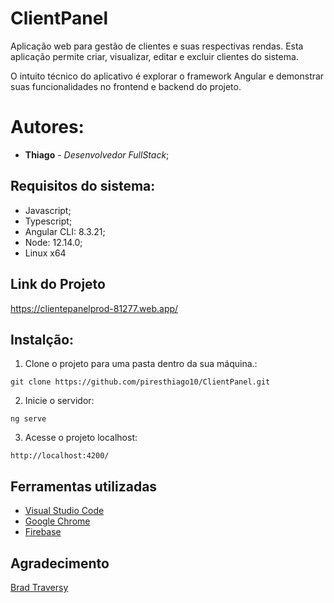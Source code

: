 # ClientPanel

Aplicação web para gestão de clientes e suas respectivas rendas. Esta aplicação permite criar, visualizar, editar e excluir clientes do sistema.

O intuito técnico do aplicativo é explorar o framework Angular e demonstrar suas funcionalidades no frontend e backend do projeto.

# Autores:

* **Thiago** - *Desenvolvedor FullStack*;

## Requisitos do sistema:

* Javascript;
* Typescript;
* Angular CLI: 8.3.21;
* Node: 12.14.0;
* Linux x64

## Link do Projeto 

https://clientepanelprod-81277.web.app/

## Instalção:

1. Clone o projeto para uma pasta dentro da sua máquina.:
```
git clone https://github.com/piresthiago10/ClientPanel.git
```
2. Inicie o servidor:
```
ng serve
```
3. Acesse o projeto localhost:
```
http://localhost:4200/
```

## Ferramentas utilizadas

* [Visual Studio Code](https://code.visualstudio.com/)
* [Google Chrome](https://www.google.pt/intl/pt-PT/chrome/?brand=CHBD&gclid=Cj0KCQjwn_LrBRD4ARIsAFEQFKt3kLTIsdU6a-sk3FKsxrhplkKaYNHo6Pt3aRbaEAJ3TK4fZslZmtUaAvHVEALw_wcB&gclsrc=aw)
* [Firebase](https://firebase.google.com/)

## Agradecimento

[Brad Traversy](https://github.com/bradtraversy)
